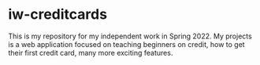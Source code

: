 # iw-creditcards
This is my repository for my independent work in Spring 2022. My projects is a web application focused on teaching beginners on credit, how to get their first credit card, many more exciting features.
